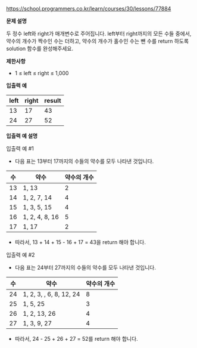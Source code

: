 https://school.programmers.co.kr/learn/courses/30/lessons/77884

**문제 설명**

두 정수 left와 right가 매개변수로 주어집니다. left부터 right까지의 모든 수들 중에서, 약수의 개수가 짝수인 수는 더하고, 약수의 개수가 홀수인 수는 뺀 수를 return 하도록 solution 함수를 완성해주세요.

**제한사항**

- 1 ≤ left ≤ right ≤ 1,000

**입출력 예**

| left | 	right | 	result |
|------|--------|---------|
| 13   | 	17    | 	43     |
| 24   | 	27    | 	52     |

**입출력 예 설명**

입출력 예 #1

- 다음 표는 13부터 17까지의 수들의 약수를 모두 나타낸 것입니다.

| 수   | 	약수             | 	약수의 개수 |
|-----|-----------------|---------|
| 13  | 	1, 13          | 	2      |
| 14  | 	1, 2, 7, 14    | 	4      |
| 15  | 	1, 3, 5, 15    | 	4      |
| 16  | 	1, 2, 4, 8, 16 | 	5      |
| 17  | 	1, 17          | 	2      |

- 따라서, 13 + 14 + 15 - 16 + 17 = 43을 return 해야 합니다.

입출력 예 #2

- 다음 표는 24부터 27까지의 수들의 약수를 모두 나타낸 것입니다.

| 수   | 	약수                      | 	약수의 개수 |
|-----|--------------------------|---------|
| 24  | 	1, 2, 3, , 6, 8, 12, 24 | 	8      |
| 25  | 	1, 5, 25                | 	3      |
| 26  | 	1, 2, 13, 26            | 	4      |
| 27  | 	1, 3, 9, 27             | 	4      |

- 따라서, 24 - 25 + 26 + 27 = 52를 return 해야 합니다.